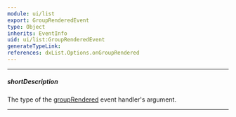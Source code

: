 ```yaml
---
module: ui/list
export: GroupRenderedEvent
type: Object
inherits: EventInfo
uid: ui/list:GroupRenderedEvent
generateTypeLink: 
references: dxList.Options.onGroupRendered
---
```

---
##### shortDescription
The type of the [groupRendered]({basewidgetpath}/Events/#groupRendered) event handler's argument.

---
<!-- Description goes here -->